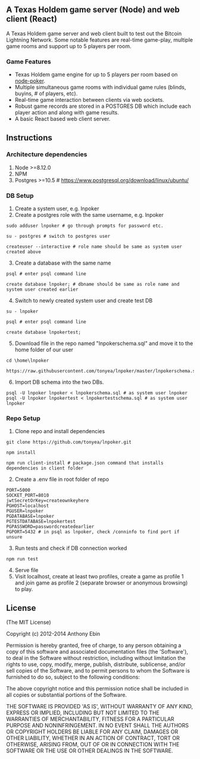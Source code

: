 ## A Texas Holdem game server (Node) and web client (React)

A Texas Holdem game server and web client built to test out the Bitcoin Lightning Network. Some notable features
are real-time game-play, multiple game rooms and support up to 5 players per room.

### Game Features

- Texas Holdem game engine for up to 5 players per room based on [node-poker](https://github.com/mjhbell/node-poker).
- Multiple simultaneous game rooms with individual game rules (blinds, buyins, # of players, etc).
- Real-time game interaction between clients via web sockets.
- Robust game records are stored in a POSTGRES DB which include each player action and along with game results.
- A basic React based web client server.

## Instructions

### Architecture dependencies

1. Node >=8.12.0
2. NPM
3. Postgres >=10.5 # https://www.postgresql.org/download/linux/ubuntu/

### DB Setup

1. Create a system user, e.g. lnpoker
2. Create a postgres role with the same username, e.g. lnpoker

```
sudo adduser lnpoker # go through prompts for password etc.

su - postgres # switch to postgres user

createuser --interactive # role name should be same as system user created above

```

3. Create a database with the same name

```
psql # enter psql command line

create database lnpoker; # dbname should be same as role name and system user created earlier

```

4. Switch to newly created system user and create test DB

```
su - lnpoker

psql # enter psql command line

create database lnpokertest;
```

5. Download file in the repo named "lnpokerschema.sql" and move it to the home folder of our user

```
cd \home\lnpoker

https://raw.githubusercontent.com/tonyea/lnpoker/master/lnpokerschema.sql
```

6. Import DB schema into the two DBs.

```
psql -U lnpoker lnpoker < lnpokerschema.sql # as system user lnpoker
psql -U lnpoker lnpokertest < lnpokertestschema.sql # as system user lnpoker
```

### Repo Setup

1. Clone repo and install dependencies

```
git clone https://github.com/tonyea/lnpoker.git

npm install

npm run client-install # package.json command that installs dependencies in client folder
```

2. Create a .env file in root folder of repo

```
PORT=5000
SOCKET_PORT=8010
jwtSecretOrKey=createownkeyhere
PGHOST=localhost
PGUSER=lnpoker
PGDATABASE=lnpoker
PGTESTDATABASE=lnpokertest
PGPASSWORD=passwordcreatedearlier
PGPORT=5432 # in psql as lnpoker, check /conninfo to find port if unsure
```

3. Run tests and check if DB connection worked

```
npm run test
```

4. Serve file
5. Visit localhost, create at least two profiles, create a game as profile 1 and join game as profile 2 (separate browser or anonymous browsing) to play.

## License

(The MIT License)

Copyright (c) 2012-2014 Anthony Ebin

Permission is hereby granted, free of charge, to any person obtaining
a copy of this software and associated documentation files (the
'Software'), to deal in the Software without restriction, including
without limitation the rights to use, copy, modify, merge, publish,
distribute, sublicense, and/or sell copies of the Software, and to
permit persons to whom the Software is furnished to do so, subject to
the following conditions:

The above copyright notice and this permission notice shall be
included in all copies or substantial portions of the Software.

THE SOFTWARE IS PROVIDED 'AS IS', WITHOUT WARRANTY OF ANY KIND,
EXPRESS OR IMPLIED, INCLUDING BUT NOT LIMITED TO THE WARRANTIES OF
MERCHANTABILITY, FITNESS FOR A PARTICULAR PURPOSE AND NONINFRINGEMENT.
IN NO EVENT SHALL THE AUTHORS OR COPYRIGHT HOLDERS BE LIABLE FOR ANY
CLAIM, DAMAGES OR OTHER LIABILITY, WHETHER IN AN ACTION OF CONTRACT,
TORT OR OTHERWISE, ARISING FROM, OUT OF OR IN CONNECTION WITH THE
SOFTWARE OR THE USE OR OTHER DEALINGS IN THE SOFTWARE.
